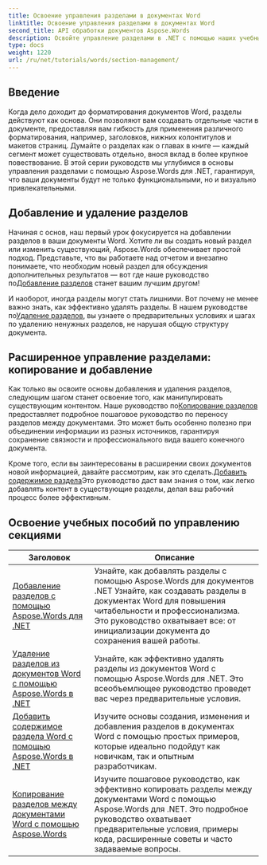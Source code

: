 ```yaml
---
title: Освоение управления разделами в документах Word
linktitle: Освоение управления разделами в документах Word
second_title: API обработки документов Aspose.Words
description: Освойте управление разделами в .NET с помощью наших учебных пособий Aspose.Words. Научитесь легко добавлять, удалять, копировать и присоединять разделы в документах Word.
type: docs
weight: 1220
url: /ru/net/tutorials/words/section-management/
---
```

## Введение

Когда дело доходит до форматирования документов Word, разделы действуют как основа. Они позволяют вам создавать отдельные части в документе, предоставляя вам гибкость для применения различного форматирования, например, заголовков, нижних колонтитулов и макетов страниц. Думайте о разделах как о главах в книге — каждый сегмент может существовать отдельно, внося вклад в более крупное повествование. В этой серии руководств мы углубимся в основы управления разделами с помощью Aspose.Words для .NET, гарантируя, что ваши документы будут не только функциональными, но и визуально привлекательными.

## Добавление и удаление разделов

 Начиная с основ, наш первый урок фокусируется на добавлении разделов в ваши документы Word. Хотите ли вы создать новый раздел или изменить существующий, Aspose.Words обеспечивает простой подход. Представьте, что вы работаете над отчетом и внезапно понимаете, что необходим новый раздел для обсуждения дополнительных результатов — вот где наше руководство по[Добавление разделов](./adding-sections/) станет вашим лучшим другом! 

И наоборот, иногда разделы могут стать лишними. Вот почему не менее важно знать, как эффективно удалять разделы. В нашем руководстве по[Удаление разделов](./delete-sections-word-document/), вы узнаете о предварительных условиях и шагах по удалению ненужных разделов, не нарушая общую структуру документа. 

## Расширенное управление разделами: копирование и добавление

 Как только вы освоите основы добавления и удаления разделов, следующим шагом станет освоение того, как манипулировать существующим контентом. Наше руководство по[Копирование разделов](./copy-sections-word-documents/) предоставляет подробное пошаговое руководство по переносу разделов между документами. Это может быть особенно полезно при объединении информации из разных источников, гарантируя сохранение связности и профессионального вида вашего конечного документа. 

 Кроме того, если вы заинтересованы в расширении своих документов новой информацией, давайте рассмотрим, как это сделать.[Добавить содержимое раздела](./append-section-word-content/)Это руководство даст вам знания о том, как легко добавлять контент в существующие разделы, делая ваш рабочий процесс более эффективным.

 ## Освоение учебных пособий по управлению секциями
| Заголовок | Описание |
| --- | --- |
| [Добавление разделов с помощью Aspose.Words для .NET](./adding-sections/) | Узнайте, как добавлять разделы с помощью Aspose.Words для документов .NET Узнайте, как создавать разделы в документах Word для повышения читабельности и профессионализма. Это руководство охватывает все: от инициализации документа до сохранения вашей работы. |
| [Удаление разделов из документов Word с помощью Aspose.Words в .NET](./delete-sections-word-document/) | Узнайте, как эффективно удалять разделы из документов Word с помощью Aspose.Words для .NET. Это всеобъемлющее руководство проведет вас через предварительные условия. |
| [Добавить содержимое раздела Word с помощью Aspose.Words в .NET](./append-section-word-content/) | Изучите основы создания, изменения и добавления разделов в документах Word с помощью простых примеров, которые идеально подойдут как новичкам, так и опытным разработчикам. |
| [Копирование разделов между документами Word с помощью Aspose.Words](./copy-sections-word-documents/) | Изучите пошаговое руководство, как эффективно копировать разделы между документами Word с помощью Aspose.Words для .NET. Это подробное руководство охватывает предварительные условия, примеры кода, расширенные советы и часто задаваемые вопросы. |